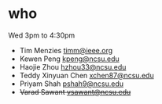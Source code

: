 # who  

Wed 3pm to 4:30pm

- Tim Menzies timm@ieee.org
- Kewen Peng <kpeng@ncsu.edu>
- Haojie Zhou <hzhou33@ncsu.edu>
- Teddy Xinyuan Chen xchen87@ncsu.edu
- Priyam Shah <pshah9@ncsu.edu>
- <strike>Varad Sawant   vsawant@ncsu.edu</strike>
